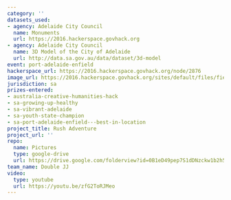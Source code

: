 ```yaml
---
category: ''
datasets_used:
- agency: Adelaide City Council
  name: Monuments
  url: https://2016.hackerspace.govhack.org
- agency: Adelaide City Council
  name: 3D Model of the City of Adelaide
  url: http://data.sa.gov.au/data/dataset/3d-model
event: port-adelaide-enfield
hackerspace_url: https://2016.hackerspace.govhack.org/node/2876
image_url: https://2016.hackerspace.govhack.org/sites/default/files/field/image/Dog%20meme.jpg
jurisdiction: sa
prizes-entered:
- australia-creative-humanities-hack
- sa-growing-up-healthy
- sa-vibrant-adelaide
- sa-youth-state-champion
- sa-port-adelaide-enfield---best-in-location
project_title: Rush Adventure
project_url: ''
repo:
  name: Pictures
  type: google-drive
  url: https://drive.google.com/folderview?id=0B1eD49pep7S1dDNzckw1b2h5S00&usp=sharing
team_name: Double JJ
video:
  type: youtube
  url: https://youtu.be/zfG2ToRJMeo
---
```


